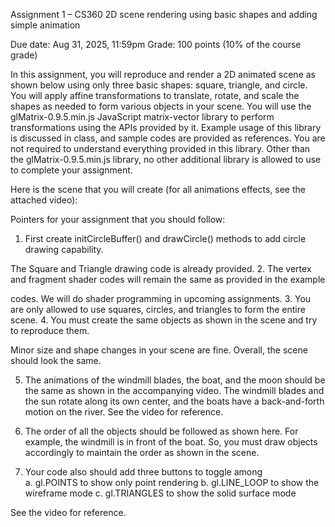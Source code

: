 Assignment 1 – CS360
2D scene rendering using basic shapes and adding simple animation

Due date: Aug 31, 2025, 11:59pm
Grade: 100 points (10% of the course grade)

In this assignment, you will reproduce and render a 2D animated scene as shown below using
only three basic shapes: square, triangle, and circle. You will apply affine transformations to
translate, rotate, and scale the shapes as needed to form various objects in your scene. You will
use the glMatrix-0.9.5.min.js JavaScript matrix-vector library to perform transformations using
the APIs provided by it. Example usage of this library is discussed in class, and sample codes are
provided as references. You are not required to understand everything provided in this library.
Other than the glMatrix-0.9.5.min.js library, no other additional library is allowed to use to
complete your assignment.

Here is the scene that you will create (for all animations effects, see the attached video):

Pointers for your assignment that you should follow:

1. First create initCircleBuffer() and drawCircle() methods to add circle drawing capability.

The Square and Triangle drawing code is already provided. 2. The vertex and fragment shader codes will remain the same as provided in the example

codes. We will do shader programming in upcoming assignments. 3. You are only allowed to use squares, circles, and triangles to form the entire scene. 4. You must create the same objects as shown in the scene and try to reproduce them.

Minor size and shape changes in your scene are fine. Overall, the scene should look the
same.

5. The animations of the windmill blades, the boat, and the moon should be the same as
   shown in the accompanying video. The windmill blades and the sun rotate along its own
   center, and the boats have a back-and-forth motion on the river. See the video for
   reference.

6. The order of all the objects should be followed as shown here. For example, the
   windmill is in front of the boat. So, you must draw objects accordingly to maintain the
   order as shown in the scene.

7. Your code also should add three buttons to toggle among  
   a. gl.POINTS to show only point rendering
   b. gl.LINE_LOOP to show the wireframe mode
   c. gl.TRIANGLES to show the solid surface mode

See the video for reference.

